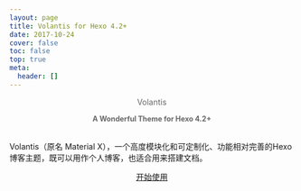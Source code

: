 ```yaml
---
layout: page
title: Volantis for Hexo 4.2+
date: 2017-10-24
cover: false
toc: false
top: true
meta:
  header: []
---
```


<center>
<p class='large' style='color:#666'>Volantis</p>
<b style='font-size:.9em;color:#666'>A Wonderful Theme for Hexo 4.2+</b>
</center>
<br>

Volantis（原名 Material X），一个高度模块化和可定制化、功能相对完善的Hexo博客主题，既可以用作个人博客，也适合用来搭建文档。

<center>

<btn class='large'>[<i class='fas fa-download'></i> 开始使用](/getting-started/)</btn>

</center>
